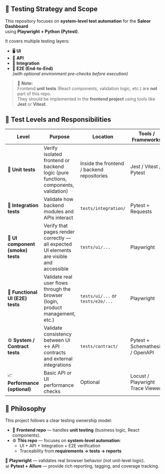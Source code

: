 ## 🧩 Testing Strategy and Scope

This repository focuses on **system-level test automation** for the **Saleor Dashboard**  
using **Playwright + Python (Pytest)**.

It covers multiple testing layers:
- 🖥️ **UI**
- 🔗 **API**
- 🧩 **Integration**
- 🚀 **E2E (End-to-End)**  
  *(with optional environment pre-checks before execution)*

> 🧠 **Note:**  
> Frontend **unit tests** (React components, validation logic, etc.) are **not** part of this repo.  
> They should be implemented in the **frontend project** using tools like **Jest** or **Vitest**.



## 🔹 Test Levels and Responsibilities

| **Level** | **Purpose** | **Location** | **Tools / Frameworks** |
|------------|-------------|---------------|--------------------------|
| 🧠 **Unit tests** | Verify isolated frontend or backend logic (pure functions, components, validation) | Inside the frontend / backend repositories | Jest / Vitest / Pytest |
| 🔗 **Integration tests** | Validate how backend modules and APIs interact | `tests/integration/` | Pytest + Requests |
| 🧩 **UI component (smoke) tests** | Verify that pages render correctly — all expected UI elements are visible and accessible | `tests/ui/...` | Playwright |
| 🚀 **Functional UI (E2E) tests** | Validate real user flows through the browser (login, product management, etc.) | `tests/ui/...` or `tests/e2e/...` | Playwright |
| ⚙️ **System / Contract tests** | Validate consistency between UI ↔ API contracts and external integrations | `tests/contract/` | Pytest + Schemathesis / OpenAPI |
| 📈 **Performance (optional)** | Basic API or UI performance checks | Optional | Locust / Playwright Trace Viewer |



## 🔹 Philosophy

This project follows a clear testing ownership model:

- 🧩 **Frontend repo** — handles **unit testing** (business logic, React components).  
- ⚙️ **This repo** — focuses on **system-level automation**:
  - UI + API + Integration + E2E verification  
  - Traceability from **requirements → tests → reports**  

🧪 **Playwright** — validates real browser behavior (not unit-level logic).  
📊 **Pytest + Allure** — provide rich reporting, tagging, and coverage tracking.


